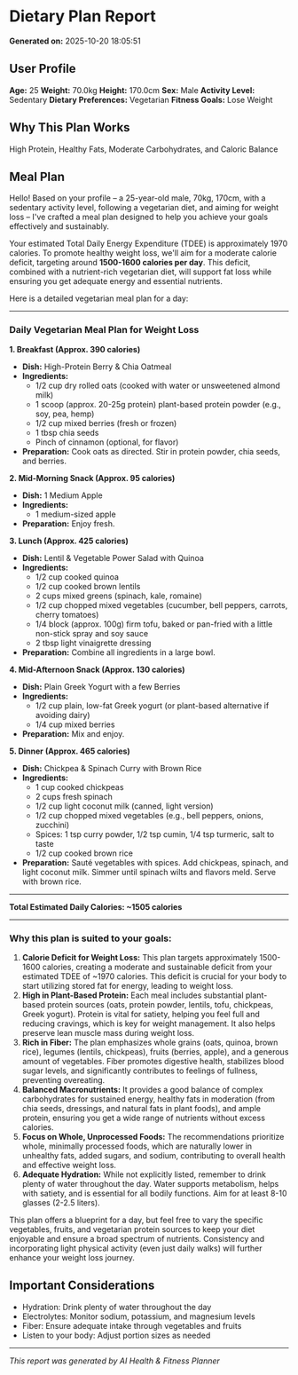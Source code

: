 # Dietary Plan Report

**Generated on:** 2025-10-20 18:05:51

## User Profile

**Age:** 25
**Weight:** 70.0kg
**Height:** 170.0cm
**Sex:** Male
**Activity Level:** Sedentary
**Dietary Preferences:** Vegetarian
**Fitness Goals:** Lose Weight


## Why This Plan Works
High Protein, Healthy Fats, Moderate Carbohydrates, and Caloric Balance

## Meal Plan
Hello! Based on your profile – a 25-year-old male, 70kg, 170cm, with a sedentary activity level, following a vegetarian diet, and aiming for weight loss – I've crafted a meal plan designed to help you achieve your goals effectively and sustainably.

Your estimated Total Daily Energy Expenditure (TDEE) is approximately 1970 calories. To promote healthy weight loss, we'll aim for a moderate calorie deficit, targeting around **1500-1600 calories per day**. This deficit, combined with a nutrient-rich vegetarian diet, will support fat loss while ensuring you get adequate energy and essential nutrients.

Here is a detailed vegetarian meal plan for a day:

---

### **Daily Vegetarian Meal Plan for Weight Loss**

**1. Breakfast (Approx. 390 calories)**
*   **Dish:** High-Protein Berry & Chia Oatmeal
*   **Ingredients:**
    *   1/2 cup dry rolled oats (cooked with water or unsweetened almond milk)
    *   1 scoop (approx. 20-25g protein) plant-based protein powder (e.g., soy, pea, hemp)
    *   1/2 cup mixed berries (fresh or frozen)
    *   1 tbsp chia seeds
    *   Pinch of cinnamon (optional, for flavor)
*   **Preparation:** Cook oats as directed. Stir in protein powder, chia seeds, and berries.

**2. Mid-Morning Snack (Approx. 95 calories)**
*   **Dish:** 1 Medium Apple
*   **Ingredients:**
    *   1 medium-sized apple
*   **Preparation:** Enjoy fresh.

**3. Lunch (Approx. 425 calories)**
*   **Dish:** Lentil & Vegetable Power Salad with Quinoa
*   **Ingredients:**
    *   1/2 cup cooked quinoa
    *   1/2 cup cooked brown lentils
    *   2 cups mixed greens (spinach, kale, romaine)
    *   1/2 cup chopped mixed vegetables (cucumber, bell peppers, carrots, cherry tomatoes)
    *   1/4 block (approx. 100g) firm tofu, baked or pan-fried with a little non-stick spray and soy sauce
    *   2 tbsp light vinaigrette dressing
*   **Preparation:** Combine all ingredients in a large bowl.

**4. Mid-Afternoon Snack (Approx. 130 calories)**
*   **Dish:** Plain Greek Yogurt with a few Berries
*   **Ingredients:**
    *   1/2 cup plain, low-fat Greek yogurt (or plant-based alternative if avoiding dairy)
    *   1/4 cup mixed berries
*   **Preparation:** Mix and enjoy.

**5. Dinner (Approx. 465 calories)**
*   **Dish:** Chickpea & Spinach Curry with Brown Rice
*   **Ingredients:**
    *   1 cup cooked chickpeas
    *   2 cups fresh spinach
    *   1/2 cup light coconut milk (canned, light version)
    *   1/2 cup chopped mixed vegetables (e.g., bell peppers, onions, zucchini)
    *   Spices: 1 tsp curry powder, 1/2 tsp cumin, 1/4 tsp turmeric, salt to taste
    *   1/2 cup cooked brown rice
*   **Preparation:** Sauté vegetables with spices. Add chickpeas, spinach, and light coconut milk. Simmer until spinach wilts and flavors meld. Serve with brown rice.

---

**Total Estimated Daily Calories: ~1505 calories**

---

### **Why this plan is suited to your goals:**

1.  **Calorie Deficit for Weight Loss:** This plan targets approximately 1500-1600 calories, creating a moderate and sustainable deficit from your estimated TDEE of ~1970 calories. This deficit is crucial for your body to start utilizing stored fat for energy, leading to weight loss.
2.  **High in Plant-Based Protein:** Each meal includes substantial plant-based protein sources (oats, protein powder, lentils, tofu, chickpeas, Greek yogurt). Protein is vital for satiety, helping you feel full and reducing cravings, which is key for weight management. It also helps preserve lean muscle mass during weight loss.
3.  **Rich in Fiber:** The plan emphasizes whole grains (oats, quinoa, brown rice), legumes (lentils, chickpeas), fruits (berries, apple), and a generous amount of vegetables. Fiber promotes digestive health, stabilizes blood sugar levels, and significantly contributes to feelings of fullness, preventing overeating.
4.  **Balanced Macronutrients:** It provides a good balance of complex carbohydrates for sustained energy, healthy fats in moderation (from chia seeds, dressings, and natural fats in plant foods), and ample protein, ensuring you get a wide range of nutrients without excess calories.
5.  **Focus on Whole, Unprocessed Foods:** The recommendations prioritize whole, minimally processed foods, which are naturally lower in unhealthy fats, added sugars, and sodium, contributing to overall health and effective weight loss.
6.  **Adequate Hydration:** While not explicitly listed, remember to drink plenty of water throughout the day. Water supports metabolism, helps with satiety, and is essential for all bodily functions. Aim for at least 8-10 glasses (2-2.5 liters).

This plan offers a blueprint for a day, but feel free to vary the specific vegetables, fruits, and vegetarian protein sources to keep your diet enjoyable and ensure a broad spectrum of nutrients. Consistency and incorporating light physical activity (even just daily walks) will further enhance your weight loss journey.

## Important Considerations

- Hydration: Drink plenty of water throughout the day
- Electrolytes: Monitor sodium, potassium, and magnesium levels
- Fiber: Ensure adequate intake through vegetables and fruits
- Listen to your body: Adjust portion sizes as needed
                        

---
*This report was generated by AI Health & Fitness Planner*

